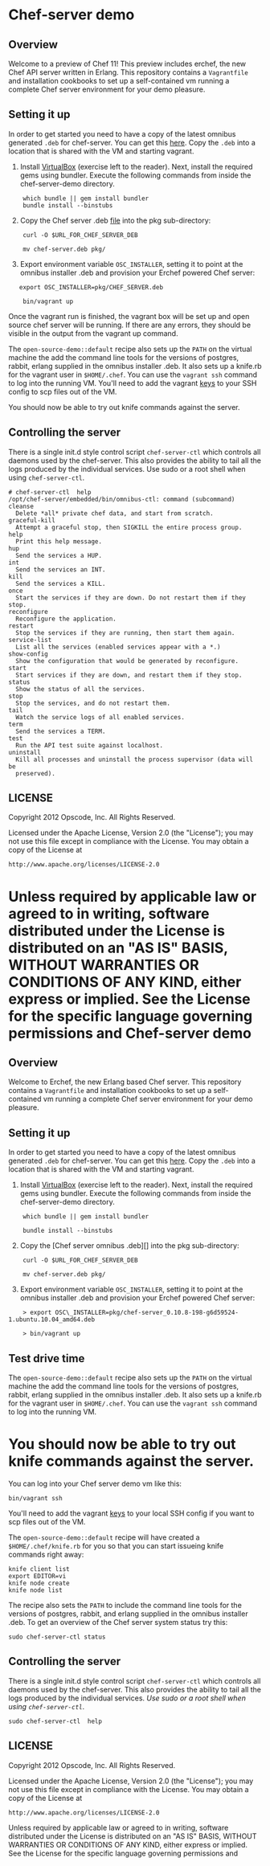 Chef-server demo
================

Overview
--------

Welcome to a preview of Chef 11! This preview includes erchef,
the new Chef API server written in Erlang. This repository contains
a `Vagrantfile` and installation cookbooks to set up a self-contained
vm running a complete Chef server environment for your demo pleasure.

Setting it up
-------------

In order to get started you need to have a copy of the latest omnibus
generated `.deb` for chef-server.  You can get this [here](). Copy the
`.deb` into a location that is shared with the VM and starting vagrant.

1. Install [VirtualBox](https://www.virtualbox.org/wiki/Downloads) (exercise left to
   the reader). Next, install the required gems using bundler. Execute the following
   commands from inside the chef-server-demo directory.

```
    which bundle || gem install bundler
    bundle install --binstubs
```

2. Copy the Chef server .deb [file](http://wiki.opscode.com) into the pkg
   sub-directory:

```
    curl -O $URL_FOR_CHEF_SERVER_DEB
```

```
    mv chef-server.deb pkg/
```

3. Export environment variable `OSC_INSTALLER`, setting it to point at
   the omnibus installer .deb and provision your Erchef powered Chef server:

```
   export OSC_INSTALLER=pkg/CHEF_SERVER.deb
```

```
    bin/vagrant up
```

Once the vagrant run is finished, the vagrant box will be set up and open source
chef server will be running.  If there are any errors, they should be visible in
the output from the vagrant up command.

The `open-source-demo::default` recipe also sets up the `PATH` on the virtual machine
the add the command line tools for the versions of postgres, rabbit, erlang supplied in
the omnibus installer .deb. It also sets up a knife.rb for the vagrant user in `$HOME/.chef`.
You can use the `vagrant ssh` command to log into the running VM. You'll need to add
the vagrant [keys](https://github.com/mitchellh/vagrant/tree/master/keys) to your SSH config to scp
files out of the VM.

You should now be able to try out knife commands against the server.

Controlling the server
-----------------------

There is a single init.d style control script `chef-server-ctl` which
controls all daemons used by the chef-server. This also provides the
ability to tail all the logs produced by the individual services. Use
sudo or a root shell when using `chef-server-ctl`.

    # chef-server-ctl  help
    /opt/chef-server/embedded/bin/omnibus-ctl: command (subcommand)
    cleanse
      Delete *all* private chef data, and start from scratch.
    graceful-kill
      Attempt a graceful stop, then SIGKILL the entire process group.
    help
      Print this help message.
    hup
      Send the services a HUP.
    int
      Send the services an INT.
    kill
      Send the services a KILL.
    once
      Start the services if they are down. Do not restart them if they stop.
    reconfigure
      Reconfigure the application.
    restart
      Stop the services if they are running, then start them again.
    service-list
      List all the services (enabled services appear with a *.)
    show-config
      Show the configuration that would be generated by reconfigure.
    start
      Start services if they are down, and restart them if they stop.
    status
      Show the status of all the services.
    stop
      Stop the services, and do not restart them.
    tail
      Watch the service logs of all enabled services.
    term
      Send the services a TERM.
    test
      Run the API test suite against localhost.
    uninstall
      Kill all processes and uninstall the process supervisor (data will be
      preserved).

LICENSE
-------

Copyright 2012 Opscode, Inc. All Rights Reserved.

Licensed under the Apache License, Version 2.0 (the "License"); you may
not use this file except in compliance with the License. You may obtain
a copy of the License at

    http://www.apache.org/licenses/LICENSE-2.0

Unless required by applicable law or agreed to in writing, software
distributed under the License is distributed on an "AS IS" BASIS,
WITHOUT WARRANTIES OR CONDITIONS OF ANY KIND, either express or implied.
See the License for the specific language governing permissions and
Chef-server demo
================

Overview
--------

Welcome to Erchef, the new Erlang based Chef server. This
repository contains a `Vagrantfile` and installation cookbooks to
set up a self-contained vm running a complete Chef server environment
for your demo pleasure.

Setting it up
-------------

In order to get started you need to have a copy of the latest omnibus
generated `.deb` for chef-server.  You can get this [here](). Copy the
`.deb` into a location that is shared with the VM and starting vagrant.

1. Install [VirtualBox](https://www.virtualbox.org/wiki/Downloads) (exercise left to
   the reader). Next, install the required gems using bundler. Execute the following
   commands from inside the chef-server-demo directory.
```
    which bundle || gem install bundler

    bundle install --binstubs
```

2. Copy the [Chef server omnibus .deb][] into the pkg
   sub-directory:
```
    curl -O $URL_FOR_CHEF_SERVER_DEB

    mv chef-server.deb pkg/
```

3. Export environment variable `OSC_INSTALLER`, setting it to point at
   the omnibus installer .deb and provision your Erchef powered Chef server:

```
    > export OSC\_INSTALLER=pkg/chef-server_0.10.8-198-g6d59524-1.ubuntu.10.04_amd64.deb

    > bin/vagrant up
```

Test drive time
---------------

The `open-source-demo::default` recipe also sets up the `PATH` on the virtual machine
the add the command line tools for the versions of postgres, rabbit, erlang supplied in
the omnibus installer .deb. It also sets up a knife.rb for the vagrant user in `$HOME/.chef`.
You can use the `vagrant ssh` command to log into the running VM.

You should now be able to try out knife commands against the server.
=======
You can log into your Chef server demo vm like this:

    bin/vagrant ssh

You'll need to add the vagrant [keys](https://github.com/mitchellh/vagrant/tree/master/keys) to
your local SSH config if you want to scp files out of the VM.

The `open-source-demo::default` recipe will have created a
`$HOME/.chef/knife.rb` for you so that you can start issueing knife
commands right away:

    knife client list
    export EDITOR=vi
    knife node create
    knife node list

The recipe also sets the `PATH` to include the command line tools for
the versions of postgres, rabbit, and erlang supplied in the omnibus
installer .deb. To get an overview of the Chef server system status
try this:

    sudo chef-server-ctl status

Controlling the server
-----------------------

There is a single init.d style control script `chef-server-ctl` which
controls all daemons used by the chef-server. This also provides the
ability to tail all the logs produced by the individual services. *Use
sudo or a root shell when using `chef-server-ctl`*.

    sudo chef-server-ctl  help

LICENSE
-------

Copyright 2012 Opscode, Inc. All Rights Reserved.

Licensed under the Apache License, Version 2.0 (the "License"); you may
not use this file except in compliance with the License. You may obtain
a copy of the License at

    http://www.apache.org/licenses/LICENSE-2.0

Unless required by applicable law or agreed to in writing, software
distributed under the License is distributed on an "AS IS" BASIS,
WITHOUT WARRANTIES OR CONDITIONS OF ANY KIND, either express or implied.
See the License for the specific language governing permissions and
